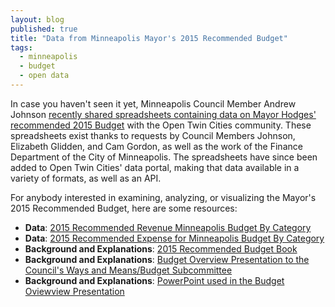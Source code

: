```yaml
---
layout: blog
published: true
title: "Data from Minneapolis Mayor's 2015 Recommended Budget"
tags: 
  - minneapolis
  - budget
  - open data
---
```


In case you haven't seen it yet, Minneapolis Council Member Andrew Johnson [recently shared spreadsheets containing data on Mayor Hodges' recommended 2015 Budget](https://groups.google.com/d/msg/twin-cities-brigade/cfTtrIX1RNU/MnCD4dcXG5oJ) with the Open Twin Cities community. These spreadsheets exist thanks to requests by Council Members Johnson, Elizabeth Glidden, and Cam Gordon, as well as the work of the Finance Department of the City of Minneapolis. The spreadsheets have since been added to Open Twin Cities' data portal, making that data available in a variety of formats, as well as an API.

For anybody interested in examining, analyzing, or visualizing the Mayor's 2015 Recommended Budget, here are some resources:
- **Data**: [2015 Recommended Revenue Minneapolis Budget By Category](https://brigades.opendatanetwork.com/TRANSPARENCY/2015-Recommended-Revenue-Minneapolis-Budget-By-Cat/uffk-4y2u)
- **Data**: [2015 Recommended Expense for Minneapolis Budget By Category](https://brigades.opendatanetwork.com/TRANSPARENCY/2015-Recommended-Expense-for-Minneapolis-Budget-By/4f3r-mks3)
- **Background and Explanations**: [2015 Recommended Budget Book](http://www.minneapolismn.gov/finance/budget/WCMS1P-130178)
- **Background and Explanations**: [Budget Overview Presentation to the Council's Ways and Means/Budget Subcommittee](https://www.youtube.com/watch?v=XkEMHEMf2LY&index=39&list=PLcNuebgSUruBwfFHKPC6QOuHosXodOMSH)
- **Background and Explanations**: [PowerPoint used in the Budget Oviewview Presentation](http://www.minneapolismn.gov/www/groups/public/@clerk/documents/webcontent/wcms1p-130711.pdf)
